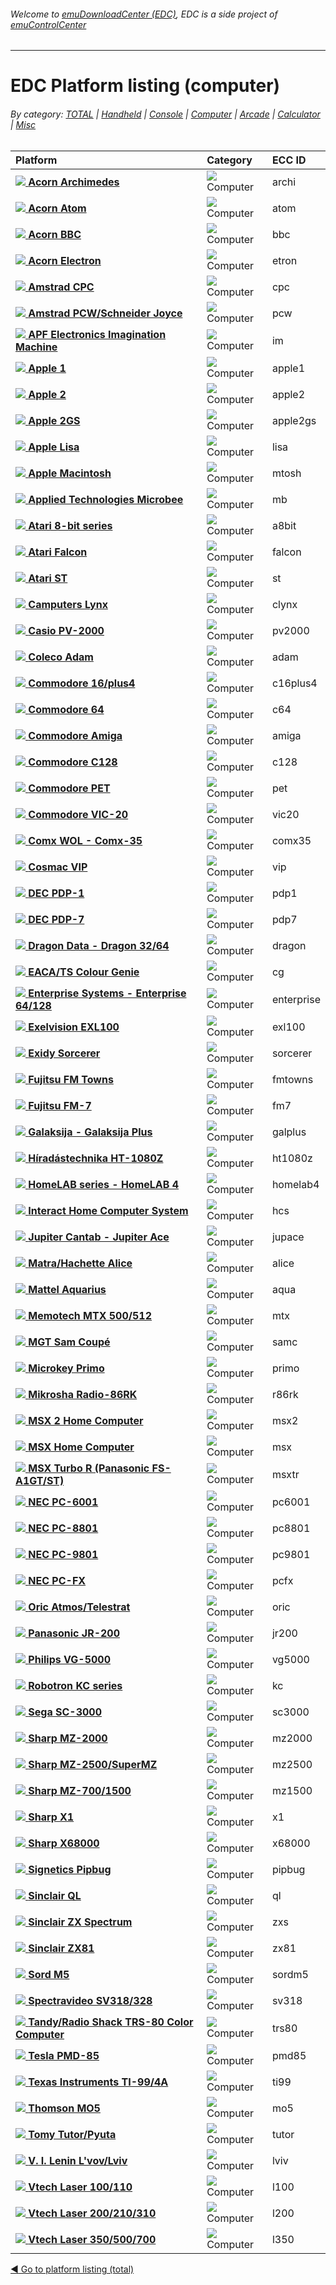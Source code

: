 ###### Welcome to [emuDownloadCenter (EDC)](https://github.com/PhoenixInteractiveNL/emuDownloadCenter/wiki/), EDC is a side project of [emuControlCenter](https://github.com/PhoenixInteractiveNL/emuControlCenter/wiki/)
***
# EDC Platform listing (computer)

###### By category: [TOTAL](https://github.com/PhoenixInteractiveNL/emuDownloadCenter/wiki/EDC-Platform-List) | [Handheld](https://github.com/PhoenixInteractiveNL/emuDownloadCenter/wiki/EDC-Platform-List-Handheld) | [Console](https://github.com/PhoenixInteractiveNL/emuDownloadCenter/wiki/EDC-Platform-List-Console) | [Computer](https://github.com/PhoenixInteractiveNL/emuDownloadCenter/wiki/EDC-Platform-List-Computer) | [Arcade](https://github.com/PhoenixInteractiveNL/emuDownloadCenter/wiki/EDC-Platform-List-Arcade) | [Calculator](https://github.com/PhoenixInteractiveNL/emuDownloadCenter/wiki/EDC-Platform-List-Calculator) | [Misc](https://github.com/PhoenixInteractiveNL/emuDownloadCenter/wiki/EDC-Platform-List-Misc)

| Platform | Category | ECC ID |
|:---------|:---------|:-------|
| [![](https://raw.githubusercontent.com/wiki/PhoenixInteractiveNL/emuDownloadCenter/images_platform/ecc_archi_nav.png) **Acorn Archimedes**](https://github.com/PhoenixInteractiveNL/emuDownloadCenter/wiki/Platform-archi) | ![](https://raw.githubusercontent.com/wiki/PhoenixInteractiveNL/emuDownloadCenter/images_misc/icon_keyboard_24.png) Computer | archi |
| [![](https://raw.githubusercontent.com/wiki/PhoenixInteractiveNL/emuDownloadCenter/images_platform/ecc_atom_nav.png) **Acorn Atom**](https://github.com/PhoenixInteractiveNL/emuDownloadCenter/wiki/Platform-atom) | ![](https://raw.githubusercontent.com/wiki/PhoenixInteractiveNL/emuDownloadCenter/images_misc/icon_keyboard_24.png) Computer | atom |
| [![](https://raw.githubusercontent.com/wiki/PhoenixInteractiveNL/emuDownloadCenter/images_platform/ecc_bbc_nav.png) **Acorn BBC**](https://github.com/PhoenixInteractiveNL/emuDownloadCenter/wiki/Platform-bbc) | ![](https://raw.githubusercontent.com/wiki/PhoenixInteractiveNL/emuDownloadCenter/images_misc/icon_keyboard_24.png) Computer | bbc |
| [![](https://raw.githubusercontent.com/wiki/PhoenixInteractiveNL/emuDownloadCenter/images_platform/ecc_etron_nav.png) **Acorn Electron**](https://github.com/PhoenixInteractiveNL/emuDownloadCenter/wiki/Platform-etron) | ![](https://raw.githubusercontent.com/wiki/PhoenixInteractiveNL/emuDownloadCenter/images_misc/icon_keyboard_24.png) Computer | etron |
| [![](https://raw.githubusercontent.com/wiki/PhoenixInteractiveNL/emuDownloadCenter/images_platform/ecc_cpc_nav.png) **Amstrad CPC**](https://github.com/PhoenixInteractiveNL/emuDownloadCenter/wiki/Platform-cpc) | ![](https://raw.githubusercontent.com/wiki/PhoenixInteractiveNL/emuDownloadCenter/images_misc/icon_keyboard_24.png) Computer | cpc |
| [![](https://raw.githubusercontent.com/wiki/PhoenixInteractiveNL/emuDownloadCenter/images_platform/ecc_pcw_nav.png) **Amstrad PCW/Schneider Joyce**](https://github.com/PhoenixInteractiveNL/emuDownloadCenter/wiki/Platform-pcw) | ![](https://raw.githubusercontent.com/wiki/PhoenixInteractiveNL/emuDownloadCenter/images_misc/icon_keyboard_24.png) Computer | pcw |
| [![](https://raw.githubusercontent.com/wiki/PhoenixInteractiveNL/emuDownloadCenter/images_platform/ecc_im_nav.png) **APF Electronics Imagination Machine**](https://github.com/PhoenixInteractiveNL/emuDownloadCenter/wiki/Platform-im) | ![](https://raw.githubusercontent.com/wiki/PhoenixInteractiveNL/emuDownloadCenter/images_misc/icon_keyboard_24.png) Computer | im |
| [![](https://raw.githubusercontent.com/wiki/PhoenixInteractiveNL/emuDownloadCenter/images_platform/ecc_apple1_nav.png) **Apple 1**](https://github.com/PhoenixInteractiveNL/emuDownloadCenter/wiki/Platform-apple1) | ![](https://raw.githubusercontent.com/wiki/PhoenixInteractiveNL/emuDownloadCenter/images_misc/icon_keyboard_24.png) Computer | apple1 |
| [![](https://raw.githubusercontent.com/wiki/PhoenixInteractiveNL/emuDownloadCenter/images_platform/ecc_apple2_nav.png) **Apple 2**](https://github.com/PhoenixInteractiveNL/emuDownloadCenter/wiki/Platform-apple2) | ![](https://raw.githubusercontent.com/wiki/PhoenixInteractiveNL/emuDownloadCenter/images_misc/icon_keyboard_24.png) Computer | apple2 |
| [![](https://raw.githubusercontent.com/wiki/PhoenixInteractiveNL/emuDownloadCenter/images_platform/ecc_apple2gs_nav.png) **Apple 2GS**](https://github.com/PhoenixInteractiveNL/emuDownloadCenter/wiki/Platform-apple2gs) | ![](https://raw.githubusercontent.com/wiki/PhoenixInteractiveNL/emuDownloadCenter/images_misc/icon_keyboard_24.png) Computer | apple2gs |
| [![](https://raw.githubusercontent.com/wiki/PhoenixInteractiveNL/emuDownloadCenter/images_platform/ecc_lisa_nav.png) **Apple Lisa**](https://github.com/PhoenixInteractiveNL/emuDownloadCenter/wiki/Platform-lisa) | ![](https://raw.githubusercontent.com/wiki/PhoenixInteractiveNL/emuDownloadCenter/images_misc/icon_keyboard_24.png) Computer | lisa |
| [![](https://raw.githubusercontent.com/wiki/PhoenixInteractiveNL/emuDownloadCenter/images_platform/ecc_mtosh_nav.png) **Apple Macintosh**](https://github.com/PhoenixInteractiveNL/emuDownloadCenter/wiki/Platform-mtosh) | ![](https://raw.githubusercontent.com/wiki/PhoenixInteractiveNL/emuDownloadCenter/images_misc/icon_keyboard_24.png) Computer | mtosh |
| [![](https://raw.githubusercontent.com/wiki/PhoenixInteractiveNL/emuDownloadCenter/images_platform/ecc_mb_nav.png) **Applied Technologies Microbee**](https://github.com/PhoenixInteractiveNL/emuDownloadCenter/wiki/Platform-mb) | ![](https://raw.githubusercontent.com/wiki/PhoenixInteractiveNL/emuDownloadCenter/images_misc/icon_keyboard_24.png) Computer | mb |
| [![](https://raw.githubusercontent.com/wiki/PhoenixInteractiveNL/emuDownloadCenter/images_platform/ecc_a8bit_nav.png) **Atari 8-bit series**](https://github.com/PhoenixInteractiveNL/emuDownloadCenter/wiki/Platform-a8bit) | ![](https://raw.githubusercontent.com/wiki/PhoenixInteractiveNL/emuDownloadCenter/images_misc/icon_keyboard_24.png) Computer | a8bit |
| [![](https://raw.githubusercontent.com/wiki/PhoenixInteractiveNL/emuDownloadCenter/images_platform/ecc_falcon_nav.png) **Atari Falcon**](https://github.com/PhoenixInteractiveNL/emuDownloadCenter/wiki/Platform-falcon) | ![](https://raw.githubusercontent.com/wiki/PhoenixInteractiveNL/emuDownloadCenter/images_misc/icon_keyboard_24.png) Computer | falcon |
| [![](https://raw.githubusercontent.com/wiki/PhoenixInteractiveNL/emuDownloadCenter/images_platform/ecc_st_nav.png) **Atari ST**](https://github.com/PhoenixInteractiveNL/emuDownloadCenter/wiki/Platform-st) | ![](https://raw.githubusercontent.com/wiki/PhoenixInteractiveNL/emuDownloadCenter/images_misc/icon_keyboard_24.png) Computer | st |
| [![](https://raw.githubusercontent.com/wiki/PhoenixInteractiveNL/emuDownloadCenter/images_platform/ecc_clynx_nav.png) **Camputers Lynx**](https://github.com/PhoenixInteractiveNL/emuDownloadCenter/wiki/Platform-clynx) | ![](https://raw.githubusercontent.com/wiki/PhoenixInteractiveNL/emuDownloadCenter/images_misc/icon_keyboard_24.png) Computer | clynx |
| [![](https://raw.githubusercontent.com/wiki/PhoenixInteractiveNL/emuDownloadCenter/images_platform/ecc_pv2000_nav.png) **Casio PV-2000**](https://github.com/PhoenixInteractiveNL/emuDownloadCenter/wiki/Platform-pv2000) | ![](https://raw.githubusercontent.com/wiki/PhoenixInteractiveNL/emuDownloadCenter/images_misc/icon_keyboard_24.png) Computer | pv2000 |
| [![](https://raw.githubusercontent.com/wiki/PhoenixInteractiveNL/emuDownloadCenter/images_platform/ecc_adam_nav.png) **Coleco Adam**](https://github.com/PhoenixInteractiveNL/emuDownloadCenter/wiki/Platform-adam) | ![](https://raw.githubusercontent.com/wiki/PhoenixInteractiveNL/emuDownloadCenter/images_misc/icon_keyboard_24.png) Computer | adam |
| [![](https://raw.githubusercontent.com/wiki/PhoenixInteractiveNL/emuDownloadCenter/images_platform/ecc_c16plus4_nav.png) **Commodore 16/plus4**](https://github.com/PhoenixInteractiveNL/emuDownloadCenter/wiki/Platform-c16plus4) | ![](https://raw.githubusercontent.com/wiki/PhoenixInteractiveNL/emuDownloadCenter/images_misc/icon_keyboard_24.png) Computer | c16plus4 |
| [![](https://raw.githubusercontent.com/wiki/PhoenixInteractiveNL/emuDownloadCenter/images_platform/ecc_c64_nav.png) **Commodore 64**](https://github.com/PhoenixInteractiveNL/emuDownloadCenter/wiki/Platform-c64) | ![](https://raw.githubusercontent.com/wiki/PhoenixInteractiveNL/emuDownloadCenter/images_misc/icon_keyboard_24.png) Computer | c64 |
| [![](https://raw.githubusercontent.com/wiki/PhoenixInteractiveNL/emuDownloadCenter/images_platform/ecc_amiga_nav.png) **Commodore Amiga**](https://github.com/PhoenixInteractiveNL/emuDownloadCenter/wiki/Platform-amiga) | ![](https://raw.githubusercontent.com/wiki/PhoenixInteractiveNL/emuDownloadCenter/images_misc/icon_keyboard_24.png) Computer | amiga |
| [![](https://raw.githubusercontent.com/wiki/PhoenixInteractiveNL/emuDownloadCenter/images_platform/ecc_c128_nav.png) **Commodore C128**](https://github.com/PhoenixInteractiveNL/emuDownloadCenter/wiki/Platform-c128) | ![](https://raw.githubusercontent.com/wiki/PhoenixInteractiveNL/emuDownloadCenter/images_misc/icon_keyboard_24.png) Computer | c128 |
| [![](https://raw.githubusercontent.com/wiki/PhoenixInteractiveNL/emuDownloadCenter/images_platform/ecc_pet_nav.png) **Commodore PET**](https://github.com/PhoenixInteractiveNL/emuDownloadCenter/wiki/Platform-pet) | ![](https://raw.githubusercontent.com/wiki/PhoenixInteractiveNL/emuDownloadCenter/images_misc/icon_keyboard_24.png) Computer | pet |
| [![](https://raw.githubusercontent.com/wiki/PhoenixInteractiveNL/emuDownloadCenter/images_platform/ecc_vic20_nav.png) **Commodore VIC-20**](https://github.com/PhoenixInteractiveNL/emuDownloadCenter/wiki/Platform-vic20) | ![](https://raw.githubusercontent.com/wiki/PhoenixInteractiveNL/emuDownloadCenter/images_misc/icon_keyboard_24.png) Computer | vic20 |
| [![](https://raw.githubusercontent.com/wiki/PhoenixInteractiveNL/emuDownloadCenter/images_platform/ecc_comx35_nav.png) **Comx WOL - Comx-35**](https://github.com/PhoenixInteractiveNL/emuDownloadCenter/wiki/Platform-comx35) | ![](https://raw.githubusercontent.com/wiki/PhoenixInteractiveNL/emuDownloadCenter/images_misc/icon_keyboard_24.png) Computer | comx35 |
| [![](https://raw.githubusercontent.com/wiki/PhoenixInteractiveNL/emuDownloadCenter/images_platform/ecc_vip_nav.png) **Cosmac VIP**](https://github.com/PhoenixInteractiveNL/emuDownloadCenter/wiki/Platform-vip) | ![](https://raw.githubusercontent.com/wiki/PhoenixInteractiveNL/emuDownloadCenter/images_misc/icon_keyboard_24.png) Computer | vip |
| [![](https://raw.githubusercontent.com/wiki/PhoenixInteractiveNL/emuDownloadCenter/images_platform/ecc_pdp1_nav.png) **DEC PDP-1**](https://github.com/PhoenixInteractiveNL/emuDownloadCenter/wiki/Platform-pdp1) | ![](https://raw.githubusercontent.com/wiki/PhoenixInteractiveNL/emuDownloadCenter/images_misc/icon_keyboard_24.png) Computer | pdp1 |
| [![](https://raw.githubusercontent.com/wiki/PhoenixInteractiveNL/emuDownloadCenter/images_platform/ecc_pdp7_nav.png) **DEC PDP-7**](https://github.com/PhoenixInteractiveNL/emuDownloadCenter/wiki/Platform-pdp7) | ![](https://raw.githubusercontent.com/wiki/PhoenixInteractiveNL/emuDownloadCenter/images_misc/icon_keyboard_24.png) Computer | pdp7 |
| [![](https://raw.githubusercontent.com/wiki/PhoenixInteractiveNL/emuDownloadCenter/images_platform/ecc_dragon_nav.png) **Dragon Data - Dragon 32/64**](https://github.com/PhoenixInteractiveNL/emuDownloadCenter/wiki/Platform-dragon) | ![](https://raw.githubusercontent.com/wiki/PhoenixInteractiveNL/emuDownloadCenter/images_misc/icon_keyboard_24.png) Computer | dragon |
| [![](https://raw.githubusercontent.com/wiki/PhoenixInteractiveNL/emuDownloadCenter/images_platform/ecc_cg_nav.png) **EACA/TS Colour Genie**](https://github.com/PhoenixInteractiveNL/emuDownloadCenter/wiki/Platform-cg) | ![](https://raw.githubusercontent.com/wiki/PhoenixInteractiveNL/emuDownloadCenter/images_misc/icon_keyboard_24.png) Computer | cg |
| [![](https://raw.githubusercontent.com/wiki/PhoenixInteractiveNL/emuDownloadCenter/images_platform/ecc_enterprise_nav.png) **Enterprise Systems - Enterprise 64/128**](https://github.com/PhoenixInteractiveNL/emuDownloadCenter/wiki/Platform-enterprise) | ![](https://raw.githubusercontent.com/wiki/PhoenixInteractiveNL/emuDownloadCenter/images_misc/icon_keyboard_24.png) Computer | enterprise |
| [![](https://raw.githubusercontent.com/wiki/PhoenixInteractiveNL/emuDownloadCenter/images_platform/ecc_exl100_nav.png) **Exelvision EXL100**](https://github.com/PhoenixInteractiveNL/emuDownloadCenter/wiki/Platform-exl100) | ![](https://raw.githubusercontent.com/wiki/PhoenixInteractiveNL/emuDownloadCenter/images_misc/icon_keyboard_24.png) Computer | exl100 |
| [![](https://raw.githubusercontent.com/wiki/PhoenixInteractiveNL/emuDownloadCenter/images_platform/ecc_sorcerer_nav.png) **Exidy Sorcerer**](https://github.com/PhoenixInteractiveNL/emuDownloadCenter/wiki/Platform-sorcerer) | ![](https://raw.githubusercontent.com/wiki/PhoenixInteractiveNL/emuDownloadCenter/images_misc/icon_keyboard_24.png) Computer | sorcerer |
| [![](https://raw.githubusercontent.com/wiki/PhoenixInteractiveNL/emuDownloadCenter/images_platform/ecc_fmtowns_nav.png) **Fujitsu FM Towns**](https://github.com/PhoenixInteractiveNL/emuDownloadCenter/wiki/Platform-fmtowns) | ![](https://raw.githubusercontent.com/wiki/PhoenixInteractiveNL/emuDownloadCenter/images_misc/icon_keyboard_24.png) Computer | fmtowns |
| [![](https://raw.githubusercontent.com/wiki/PhoenixInteractiveNL/emuDownloadCenter/images_platform/ecc_fm7_nav.png) **Fujitsu FM-7**](https://github.com/PhoenixInteractiveNL/emuDownloadCenter/wiki/Platform-fm7) | ![](https://raw.githubusercontent.com/wiki/PhoenixInteractiveNL/emuDownloadCenter/images_misc/icon_keyboard_24.png) Computer | fm7 |
| [![](https://raw.githubusercontent.com/wiki/PhoenixInteractiveNL/emuDownloadCenter/images_platform/ecc_galplus_nav.png) **Galaksija - Galaksija Plus**](https://github.com/PhoenixInteractiveNL/emuDownloadCenter/wiki/Platform-galplus) | ![](https://raw.githubusercontent.com/wiki/PhoenixInteractiveNL/emuDownloadCenter/images_misc/icon_keyboard_24.png) Computer | galplus |
| [![](https://raw.githubusercontent.com/wiki/PhoenixInteractiveNL/emuDownloadCenter/images_platform/ecc_ht1080z_nav.png) **Híradástechnika HT-1080Z**](https://github.com/PhoenixInteractiveNL/emuDownloadCenter/wiki/Platform-ht1080z) | ![](https://raw.githubusercontent.com/wiki/PhoenixInteractiveNL/emuDownloadCenter/images_misc/icon_keyboard_24.png) Computer | ht1080z |
| [![](https://raw.githubusercontent.com/wiki/PhoenixInteractiveNL/emuDownloadCenter/images_platform/ecc_homelab4_nav.png) **HomeLAB series - HomeLAB 4**](https://github.com/PhoenixInteractiveNL/emuDownloadCenter/wiki/Platform-homelab4) | ![](https://raw.githubusercontent.com/wiki/PhoenixInteractiveNL/emuDownloadCenter/images_misc/icon_keyboard_24.png) Computer | homelab4 |
| [![](https://raw.githubusercontent.com/wiki/PhoenixInteractiveNL/emuDownloadCenter/images_platform/ecc_hcs_nav.png) **Interact Home Computer System**](https://github.com/PhoenixInteractiveNL/emuDownloadCenter/wiki/Platform-hcs) | ![](https://raw.githubusercontent.com/wiki/PhoenixInteractiveNL/emuDownloadCenter/images_misc/icon_keyboard_24.png) Computer | hcs |
| [![](https://raw.githubusercontent.com/wiki/PhoenixInteractiveNL/emuDownloadCenter/images_platform/ecc_jupace_nav.png) **Jupiter Cantab - Jupiter Ace**](https://github.com/PhoenixInteractiveNL/emuDownloadCenter/wiki/Platform-jupace) | ![](https://raw.githubusercontent.com/wiki/PhoenixInteractiveNL/emuDownloadCenter/images_misc/icon_keyboard_24.png) Computer | jupace |
| [![](https://raw.githubusercontent.com/wiki/PhoenixInteractiveNL/emuDownloadCenter/images_platform/ecc_alice_nav.png) **Matra/Hachette Alice**](https://github.com/PhoenixInteractiveNL/emuDownloadCenter/wiki/Platform-alice) | ![](https://raw.githubusercontent.com/wiki/PhoenixInteractiveNL/emuDownloadCenter/images_misc/icon_keyboard_24.png) Computer | alice |
| [![](https://raw.githubusercontent.com/wiki/PhoenixInteractiveNL/emuDownloadCenter/images_platform/ecc_aqua_nav.png) **Mattel Aquarius**](https://github.com/PhoenixInteractiveNL/emuDownloadCenter/wiki/Platform-aqua) | ![](https://raw.githubusercontent.com/wiki/PhoenixInteractiveNL/emuDownloadCenter/images_misc/icon_keyboard_24.png) Computer | aqua |
| [![](https://raw.githubusercontent.com/wiki/PhoenixInteractiveNL/emuDownloadCenter/images_platform/ecc_mtx_nav.png) **Memotech MTX 500/512**](https://github.com/PhoenixInteractiveNL/emuDownloadCenter/wiki/Platform-mtx) | ![](https://raw.githubusercontent.com/wiki/PhoenixInteractiveNL/emuDownloadCenter/images_misc/icon_keyboard_24.png) Computer | mtx |
| [![](https://raw.githubusercontent.com/wiki/PhoenixInteractiveNL/emuDownloadCenter/images_platform/ecc_samc_nav.png) **MGT Sam Coupé**](https://github.com/PhoenixInteractiveNL/emuDownloadCenter/wiki/Platform-samc) | ![](https://raw.githubusercontent.com/wiki/PhoenixInteractiveNL/emuDownloadCenter/images_misc/icon_keyboard_24.png) Computer | samc |
| [![](https://raw.githubusercontent.com/wiki/PhoenixInteractiveNL/emuDownloadCenter/images_platform/ecc_primo_nav.png) **Microkey Primo**](https://github.com/PhoenixInteractiveNL/emuDownloadCenter/wiki/Platform-primo) | ![](https://raw.githubusercontent.com/wiki/PhoenixInteractiveNL/emuDownloadCenter/images_misc/icon_keyboard_24.png) Computer | primo |
| [![](https://raw.githubusercontent.com/wiki/PhoenixInteractiveNL/emuDownloadCenter/images_platform/ecc_r86rk_nav.png) **Mikrosha Radio-86RK**](https://github.com/PhoenixInteractiveNL/emuDownloadCenter/wiki/Platform-r86rk) | ![](https://raw.githubusercontent.com/wiki/PhoenixInteractiveNL/emuDownloadCenter/images_misc/icon_keyboard_24.png) Computer | r86rk |
| [![](https://raw.githubusercontent.com/wiki/PhoenixInteractiveNL/emuDownloadCenter/images_platform/ecc_msx2_nav.png) **MSX 2 Home Computer**](https://github.com/PhoenixInteractiveNL/emuDownloadCenter/wiki/Platform-msx2) | ![](https://raw.githubusercontent.com/wiki/PhoenixInteractiveNL/emuDownloadCenter/images_misc/icon_keyboard_24.png) Computer | msx2 |
| [![](https://raw.githubusercontent.com/wiki/PhoenixInteractiveNL/emuDownloadCenter/images_platform/ecc_msx_nav.png) **MSX Home Computer**](https://github.com/PhoenixInteractiveNL/emuDownloadCenter/wiki/Platform-msx) | ![](https://raw.githubusercontent.com/wiki/PhoenixInteractiveNL/emuDownloadCenter/images_misc/icon_keyboard_24.png) Computer | msx |
| [![](https://raw.githubusercontent.com/wiki/PhoenixInteractiveNL/emuDownloadCenter/images_platform/ecc_msxtr_nav.png) **MSX Turbo R (Panasonic FS-A1GT/ST)**](https://github.com/PhoenixInteractiveNL/emuDownloadCenter/wiki/Platform-msxtr) | ![](https://raw.githubusercontent.com/wiki/PhoenixInteractiveNL/emuDownloadCenter/images_misc/icon_keyboard_24.png) Computer | msxtr |
| [![](https://raw.githubusercontent.com/wiki/PhoenixInteractiveNL/emuDownloadCenter/images_platform/ecc_pc6001_nav.png) **NEC PC-6001**](https://github.com/PhoenixInteractiveNL/emuDownloadCenter/wiki/Platform-pc6001) | ![](https://raw.githubusercontent.com/wiki/PhoenixInteractiveNL/emuDownloadCenter/images_misc/icon_keyboard_24.png) Computer | pc6001 |
| [![](https://raw.githubusercontent.com/wiki/PhoenixInteractiveNL/emuDownloadCenter/images_platform/ecc_pc8801_nav.png) **NEC PC-8801**](https://github.com/PhoenixInteractiveNL/emuDownloadCenter/wiki/Platform-pc8801) | ![](https://raw.githubusercontent.com/wiki/PhoenixInteractiveNL/emuDownloadCenter/images_misc/icon_keyboard_24.png) Computer | pc8801 |
| [![](https://raw.githubusercontent.com/wiki/PhoenixInteractiveNL/emuDownloadCenter/images_platform/ecc_pc9801_nav.png) **NEC PC-9801**](https://github.com/PhoenixInteractiveNL/emuDownloadCenter/wiki/Platform-pc9801) | ![](https://raw.githubusercontent.com/wiki/PhoenixInteractiveNL/emuDownloadCenter/images_misc/icon_keyboard_24.png) Computer | pc9801 |
| [![](https://raw.githubusercontent.com/wiki/PhoenixInteractiveNL/emuDownloadCenter/images_platform/ecc_pcfx_nav.png) **NEC PC-FX**](https://github.com/PhoenixInteractiveNL/emuDownloadCenter/wiki/Platform-pcfx) | ![](https://raw.githubusercontent.com/wiki/PhoenixInteractiveNL/emuDownloadCenter/images_misc/icon_keyboard_24.png) Computer | pcfx |
| [![](https://raw.githubusercontent.com/wiki/PhoenixInteractiveNL/emuDownloadCenter/images_platform/ecc_oric_nav.png) **Oric Atmos/Telestrat**](https://github.com/PhoenixInteractiveNL/emuDownloadCenter/wiki/Platform-oric) | ![](https://raw.githubusercontent.com/wiki/PhoenixInteractiveNL/emuDownloadCenter/images_misc/icon_keyboard_24.png) Computer | oric |
| [![](https://raw.githubusercontent.com/wiki/PhoenixInteractiveNL/emuDownloadCenter/images_platform/ecc_jr200_nav.png) **Panasonic JR-200**](https://github.com/PhoenixInteractiveNL/emuDownloadCenter/wiki/Platform-jr200) | ![](https://raw.githubusercontent.com/wiki/PhoenixInteractiveNL/emuDownloadCenter/images_misc/icon_keyboard_24.png) Computer | jr200 |
| [![](https://raw.githubusercontent.com/wiki/PhoenixInteractiveNL/emuDownloadCenter/images_platform/ecc_vg5000_nav.png) **Philips VG-5000**](https://github.com/PhoenixInteractiveNL/emuDownloadCenter/wiki/Platform-vg5000) | ![](https://raw.githubusercontent.com/wiki/PhoenixInteractiveNL/emuDownloadCenter/images_misc/icon_keyboard_24.png) Computer | vg5000 |
| [![](https://raw.githubusercontent.com/wiki/PhoenixInteractiveNL/emuDownloadCenter/images_platform/ecc_kc_nav.png) **Robotron KC series**](https://github.com/PhoenixInteractiveNL/emuDownloadCenter/wiki/Platform-kc) | ![](https://raw.githubusercontent.com/wiki/PhoenixInteractiveNL/emuDownloadCenter/images_misc/icon_keyboard_24.png) Computer | kc |
| [![](https://raw.githubusercontent.com/wiki/PhoenixInteractiveNL/emuDownloadCenter/images_platform/ecc_sc3000_nav.png) **Sega SC-3000**](https://github.com/PhoenixInteractiveNL/emuDownloadCenter/wiki/Platform-sc3000) | ![](https://raw.githubusercontent.com/wiki/PhoenixInteractiveNL/emuDownloadCenter/images_misc/icon_keyboard_24.png) Computer | sc3000 |
| [![](https://raw.githubusercontent.com/wiki/PhoenixInteractiveNL/emuDownloadCenter/images_platform/ecc_mz2000_nav.png) **Sharp MZ-2000**](https://github.com/PhoenixInteractiveNL/emuDownloadCenter/wiki/Platform-mz2000) | ![](https://raw.githubusercontent.com/wiki/PhoenixInteractiveNL/emuDownloadCenter/images_misc/icon_keyboard_24.png) Computer | mz2000 |
| [![](https://raw.githubusercontent.com/wiki/PhoenixInteractiveNL/emuDownloadCenter/images_platform/ecc_mz2500_nav.png) **Sharp MZ-2500/SuperMZ**](https://github.com/PhoenixInteractiveNL/emuDownloadCenter/wiki/Platform-mz2500) | ![](https://raw.githubusercontent.com/wiki/PhoenixInteractiveNL/emuDownloadCenter/images_misc/icon_keyboard_24.png) Computer | mz2500 |
| [![](https://raw.githubusercontent.com/wiki/PhoenixInteractiveNL/emuDownloadCenter/images_platform/ecc_mz1500_nav.png) **Sharp MZ-700/1500**](https://github.com/PhoenixInteractiveNL/emuDownloadCenter/wiki/Platform-mz1500) | ![](https://raw.githubusercontent.com/wiki/PhoenixInteractiveNL/emuDownloadCenter/images_misc/icon_keyboard_24.png) Computer | mz1500 |
| [![](https://raw.githubusercontent.com/wiki/PhoenixInteractiveNL/emuDownloadCenter/images_platform/ecc_x1_nav.png) **Sharp X1**](https://github.com/PhoenixInteractiveNL/emuDownloadCenter/wiki/Platform-x1) | ![](https://raw.githubusercontent.com/wiki/PhoenixInteractiveNL/emuDownloadCenter/images_misc/icon_keyboard_24.png) Computer | x1 |
| [![](https://raw.githubusercontent.com/wiki/PhoenixInteractiveNL/emuDownloadCenter/images_platform/ecc_x68000_nav.png) **Sharp X68000**](https://github.com/PhoenixInteractiveNL/emuDownloadCenter/wiki/Platform-x68000) | ![](https://raw.githubusercontent.com/wiki/PhoenixInteractiveNL/emuDownloadCenter/images_misc/icon_keyboard_24.png) Computer | x68000 |
| [![](https://raw.githubusercontent.com/wiki/PhoenixInteractiveNL/emuDownloadCenter/images_platform/ecc_pipbug_nav.png) **Signetics Pipbug**](https://github.com/PhoenixInteractiveNL/emuDownloadCenter/wiki/Platform-pipbug) | ![](https://raw.githubusercontent.com/wiki/PhoenixInteractiveNL/emuDownloadCenter/images_misc/icon_keyboard_24.png) Computer | pipbug |
| [![](https://raw.githubusercontent.com/wiki/PhoenixInteractiveNL/emuDownloadCenter/images_platform/ecc_ql_nav.png) **Sinclair QL**](https://github.com/PhoenixInteractiveNL/emuDownloadCenter/wiki/Platform-ql) | ![](https://raw.githubusercontent.com/wiki/PhoenixInteractiveNL/emuDownloadCenter/images_misc/icon_keyboard_24.png) Computer | ql |
| [![](https://raw.githubusercontent.com/wiki/PhoenixInteractiveNL/emuDownloadCenter/images_platform/ecc_zxs_nav.png) **Sinclair ZX Spectrum**](https://github.com/PhoenixInteractiveNL/emuDownloadCenter/wiki/Platform-zxs) | ![](https://raw.githubusercontent.com/wiki/PhoenixInteractiveNL/emuDownloadCenter/images_misc/icon_keyboard_24.png) Computer | zxs |
| [![](https://raw.githubusercontent.com/wiki/PhoenixInteractiveNL/emuDownloadCenter/images_platform/ecc_zx81_nav.png) **Sinclair ZX81**](https://github.com/PhoenixInteractiveNL/emuDownloadCenter/wiki/Platform-zx81) | ![](https://raw.githubusercontent.com/wiki/PhoenixInteractiveNL/emuDownloadCenter/images_misc/icon_keyboard_24.png) Computer | zx81 |
| [![](https://raw.githubusercontent.com/wiki/PhoenixInteractiveNL/emuDownloadCenter/images_platform/ecc_sordm5_nav.png) **Sord M5**](https://github.com/PhoenixInteractiveNL/emuDownloadCenter/wiki/Platform-sordm5) | ![](https://raw.githubusercontent.com/wiki/PhoenixInteractiveNL/emuDownloadCenter/images_misc/icon_keyboard_24.png) Computer | sordm5 |
| [![](https://raw.githubusercontent.com/wiki/PhoenixInteractiveNL/emuDownloadCenter/images_platform/ecc_sv318_nav.png) **Spectravideo SV318/328**](https://github.com/PhoenixInteractiveNL/emuDownloadCenter/wiki/Platform-sv318) | ![](https://raw.githubusercontent.com/wiki/PhoenixInteractiveNL/emuDownloadCenter/images_misc/icon_keyboard_24.png) Computer | sv318 |
| [![](https://raw.githubusercontent.com/wiki/PhoenixInteractiveNL/emuDownloadCenter/images_platform/ecc_trs80_nav.png) **Tandy/Radio Shack TRS-80 Color Computer**](https://github.com/PhoenixInteractiveNL/emuDownloadCenter/wiki/Platform-trs80) | ![](https://raw.githubusercontent.com/wiki/PhoenixInteractiveNL/emuDownloadCenter/images_misc/icon_keyboard_24.png) Computer | trs80 |
| [![](https://raw.githubusercontent.com/wiki/PhoenixInteractiveNL/emuDownloadCenter/images_platform/ecc_pmd85_nav.png) **Tesla PMD-85**](https://github.com/PhoenixInteractiveNL/emuDownloadCenter/wiki/Platform-pmd85) | ![](https://raw.githubusercontent.com/wiki/PhoenixInteractiveNL/emuDownloadCenter/images_misc/icon_keyboard_24.png) Computer | pmd85 |
| [![](https://raw.githubusercontent.com/wiki/PhoenixInteractiveNL/emuDownloadCenter/images_platform/ecc_ti99_nav.png) **Texas Instruments TI-99/4A**](https://github.com/PhoenixInteractiveNL/emuDownloadCenter/wiki/Platform-ti99) | ![](https://raw.githubusercontent.com/wiki/PhoenixInteractiveNL/emuDownloadCenter/images_misc/icon_keyboard_24.png) Computer | ti99 |
| [![](https://raw.githubusercontent.com/wiki/PhoenixInteractiveNL/emuDownloadCenter/images_platform/ecc_mo5_nav.png) **Thomson MO5**](https://github.com/PhoenixInteractiveNL/emuDownloadCenter/wiki/Platform-mo5) | ![](https://raw.githubusercontent.com/wiki/PhoenixInteractiveNL/emuDownloadCenter/images_misc/icon_keyboard_24.png) Computer | mo5 |
| [![](https://raw.githubusercontent.com/wiki/PhoenixInteractiveNL/emuDownloadCenter/images_platform/ecc_tutor_nav.png) **Tomy Tutor/Pyuta**](https://github.com/PhoenixInteractiveNL/emuDownloadCenter/wiki/Platform-tutor) | ![](https://raw.githubusercontent.com/wiki/PhoenixInteractiveNL/emuDownloadCenter/images_misc/icon_keyboard_24.png) Computer | tutor |
| [![](https://raw.githubusercontent.com/wiki/PhoenixInteractiveNL/emuDownloadCenter/images_platform/ecc_lviv_nav.png) **V. I. Lenin L'vov/Lviv**](https://github.com/PhoenixInteractiveNL/emuDownloadCenter/wiki/Platform-lviv) | ![](https://raw.githubusercontent.com/wiki/PhoenixInteractiveNL/emuDownloadCenter/images_misc/icon_keyboard_24.png) Computer | lviv |
| [![](https://raw.githubusercontent.com/wiki/PhoenixInteractiveNL/emuDownloadCenter/images_platform/ecc_l100_nav.png) **Vtech Laser 100/110**](https://github.com/PhoenixInteractiveNL/emuDownloadCenter/wiki/Platform-l100) | ![](https://raw.githubusercontent.com/wiki/PhoenixInteractiveNL/emuDownloadCenter/images_misc/icon_keyboard_24.png) Computer | l100 |
| [![](https://raw.githubusercontent.com/wiki/PhoenixInteractiveNL/emuDownloadCenter/images_platform/ecc_l200_nav.png) **Vtech Laser 200/210/310**](https://github.com/PhoenixInteractiveNL/emuDownloadCenter/wiki/Platform-l200) | ![](https://raw.githubusercontent.com/wiki/PhoenixInteractiveNL/emuDownloadCenter/images_misc/icon_keyboard_24.png) Computer | l200 |
| [![](https://raw.githubusercontent.com/wiki/PhoenixInteractiveNL/emuDownloadCenter/images_platform/ecc_l350_nav.png) **Vtech Laser 350/500/700**](https://github.com/PhoenixInteractiveNL/emuDownloadCenter/wiki/Platform-l350) | ![](https://raw.githubusercontent.com/wiki/PhoenixInteractiveNL/emuDownloadCenter/images_misc/icon_keyboard_24.png) Computer | l350 |

[:arrow_backward: Go to platform listing (total)](https://github.com/PhoenixInteractiveNL/emuDownloadCenter/wiki/EDC-Platform-List)

